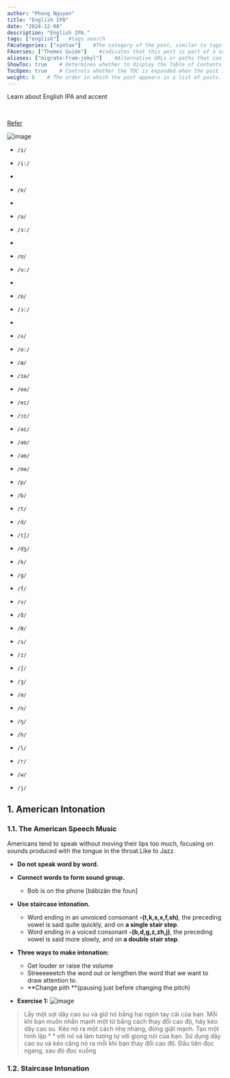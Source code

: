 ```yaml
---
author: "Phong Nguyen"
title: "English IPA"
date: "2024-12-08"
description: "English IPA."
tags: ["english"]   #tags search
FAcategories: ["syntax"]    #The category of the post, similar to tags but usually for broader classification.
FAseries: ["Themes Guide"]    #indicates that this post is part of a series of related posts
aliases: ["migrate-from-jekyl"]    #Alternative URLs or paths that can be used to access this post, useful for redirects from old posts or similar content.
ShowToc: true    # Determines whether to display the Table of Contents (TOC) for the post.
TocOpen: true    # Controls whether the TOC is expanded when the post is loaded. 
weight: 6    # The order in which the post appears in a list of posts. Lower numbers make the post appear earlier.
---
```

Learn about English IPA and accent

<br>

[Refer](https://pronunciationstudio.com/english-ipa-chart/)

![image](/images/ipa_charts.png)<br>

-    `/ɪ/`
-    `/i:/`
-    
-    `/e/` 
-    
-    `/ə/` 
-    `/ɜ:/` 
-    
-    `/ʊ/` 
-    `/u:/` 
-    
-    `/ɒ/` 
-    `/ɔ:/` 
-    
-    `/ʌ/` 
-    `/ɑ:/` 
-    `/æ/` 

-    `/ɪə/` 
-    `/eə/` 
-    `/eɪ/` 
-    `/ɔɪ/` 
-    `/aɪ/` 
-    `/əʊ/` 
-    `/aʊ/` 
-    `/ʊə/` 

-    `/p/` 
-    `/b/` 
-    `/t/` 
-    `/d/` 
-    `/t∫/` 
-    `/dʒ/` 
-    `/k/` 
-    `/g/` 
-    `/f/` 
-    `/v/` 
-    `/ð/` 
-    `/θ/` 
-    `/s/` 
-    `/z/` 
-    `/∫/` 
-    `/ʒ/` 
-    `/m/` 
-    `/n/` 
-    `/ŋ/` 
-    `/h/` 
-    `/l/` 
-    `/r/` 
-    `/w/` 
-    `/j/` 


## 1. American Intonation

### 1.1. The American Speech Music
Americans tend to speak without moving their lips too much, focusing on sounds produced with the tongue in the throat.Like to Jazz.
- **Do not speak word by word.**
- **Connect words to form sound group.**
  -  Bob is on the phone  [bäbizän the foun]
- **Use staircase intonation.**
  - Word ending in an unvoiced consonant **-(t,k,s,x,f,sh)**, the preceding vowel is said quite quickly, and on **a single stair step**.
  - Word ending in a voiced consonant **-(b,d,g,z,zh,j)**, the preceding vowel is said more slowly, and on **a double stair step**.

- **Three ways to make intonation:**
  - Get louder or raise the volume
  - Streeeeeetch the word out or lengthen the word that we want to draw attention to.
  - **Change pith **(pausing just before 
changing the pitch)

- **Exercise 1:**
![image](/images/make_intonation.png)<br>

> Lấy một sợi dây cao su và giữ nó bằng hai ngón tay cái của bạn. Mỗi khi bạn muốn nhấn mạnh một từ bằng cách thay đổi cao độ, hãy kéo dây cao su. Kéo nó ra một cách nhẹ nhàng, đừng giật mạnh. Tạo một hình lặp ° ° với nó và làm tương tự với giọng nói của bạn. Sử dụng dây cao su và kéo căng nó ra mỗi khi bạn thay đổi cao độ. Đầu tiên đọc ngang, sau đó đọc xuống

### 1.2. Staircase Intonation
